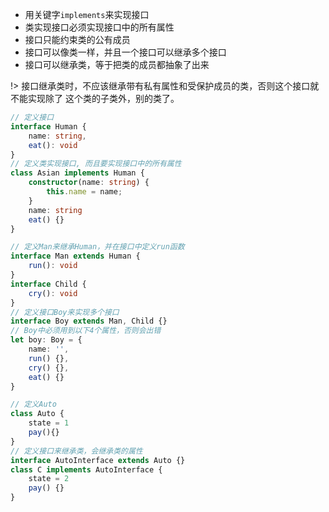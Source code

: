 - 用关键字`implements`来实现接口
- 类实现接口必须实现接口中的所有属性
- 接口只能约束类的公有成员
- 接口可以像类一样，并且一个接口可以继承多个接口
- 接口可以继承类，等于把类的成员都抽象了出来

!> 接口继承类时，不应该继承带有私有属性和受保护成员的类，否则这个接口就不能实现除了 这个类的子类外，别的类了。

```ts
// 定义接口
interface Human {
    name: string, 
    eat(): void
}
// 定义类实现接口, 而且要实现接口中的所有属性
class Asian implements Human {
    constructor(name: string) {
        this.name = name;
    }
    name: string
    eat() {}
}

// 定义Man来继承Human，并在接口中定义run函数
interface Man extends Human {
    run(): void
}
interface Child {
    cry(): void
}
// 定义接口Boy来实现多个接口
interface Boy extends Man, Child {}
// Boy中必须用到以下4个属性，否则会出错
let boy: Boy = {
    name: '',
    run() {},
    cry() {},
    eat() {}
}

// 定义Auto
class Auto {
    state = 1
    pay(){}
}
// 定义接口来继承类，会继承类的属性
interface AutoInterface extends Auto {}
class C implements AutoInterface {
    state = 2
    pay() {}
}
```
